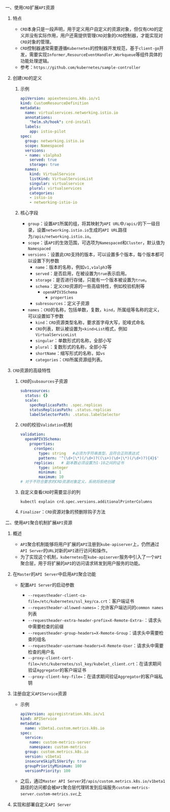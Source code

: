 一、使用`CRD`扩展`API`资源

1. 特点

   - `CRD`本身只是一段声明，用于定义用户自定义的资源对象，但仅有`CRD`的定义并没有实际作用，用户还需提供管理`CRD`对象的`CRD`控制器，才能实现对`CRD`对象的管理。
   - `CRD`控制器通常需要遵循`Kubernetes`的控制器开发规范，基于`client-go`开发，需要实现`Informer,ResourceEventHandler,Workqueue`等组件具体的功能处理逻辑。
   - 参考：`https://github.com/kubernetes/sample-controller`

2. 创建`CRD`的定义

   1. 示例

      ```yaml
      apiVersion: apiextensions.k8s.io/v1
      kind: CustomResourceDefinition
      metadata:
        name: virtualservices.networking.istio.io
        annotations:
          "helm.sh/hook": crd-install
        labels:
          app: istio-pilot
      spec:
        group: networking.istio.io
        scope: Namespaced
        versions:
        - name: v1alpha3
          served: true
          storage: true
        names:
          kind: VirtualService
          listKind: VirtualServiceList
          singular: virtualservice
          plural: virtualservices
          categories:
          - istio-io
          - networking-istio-io
      ```

   2. 核心字段

      - `group`：设置`API`所属的组，将其映射为`API URL`中`/apis/`的下一级目录，设置`networking.istio.io`生成的`API URL`路径为`/apis/networking.istio.io`。
      - `scope`：该`API`的生效范围，可选项为`Namespaced`和`Cluster`，默认值为`Namespaced`
      - `versions`：设置此`CRD`支持的版本，可以设置多个版本，每个版本都可以设置下列参数
        - `name`：版本的名称，例如`v1,v1alph3`等
        - `served`：是否启用，在被设置为`true`表示启用。
        - `storage`：是否进行存储，只能有一个版本被设置为`true`。
        - `schema`：定义`CRD`资源的一些高级特性，例如校验机制等
          - `openAPIV3Schema`
            - `properties`
        - `subresources`：定义子资源
      - `names`：`CRD`的名称，包括单数，复数，`kind`，所属组等名称的定义，可以设置如下参数
        - `kind`：`CRD`资源类型名称，要求首字母大写，驼峰式命名
        - `CRD`列表，默认被设置为`<kind>List`格式，例如`VirtualServiceList`
        - `singular`：单数形式的名称，全部小写
        - `plural`：复数形式的名称，全部小写
        - `shortName`：缩写形式的名称，如`vs`
        - `categories`：`CRD`所属资源组列表。

3. `CRD`资源的高级特性

   1. `CRD`的`subsources`子资源

      ```yaml
      subresources:
        status: {}
        scale:
          specReplicasPath: .spec.replicas
          statusReplicasPath: .status.replicas
          labelSelectorPath: .status.labelSelector
      ```

   2. `CRD`的校验`Validation`机制

      ```yaml
      validation:
        openAPIV3Schema:
          properties:
            cronSpec:
              type: string   #必须为字符串类型，且符合正则表达式
              pattern: '^(\d+|\*)(/\d+)?((\s+)(\d+|\*)(/\d+)?){4}$'
            replicas:   # 副本数必须设置为1-10之间的证书
              type: integer
              minimum: 1
              maximum: 10
      # 对于不符合要求的CRD资源对象定义，系统将拒绝创建        
      ```

   3. 自定义查看`CRD`时需要显示的列

      `kubectl explain crd.spec.versions.additionalPrinterColumns`

   4. `Finalizer`：`CRD`资源对象的预删除钩子方法

二、使用`API`聚合机制扩展`API`资源

1. 概述

   - `API`聚合机制能够将用户扩展的`API`注册到`kube-apiserver`上，仍然通过`API Server`的`URL`对新的`API`进行访问和操作。
   - 为了实现这个机制，`kubernetes`在`kube-apiserver`服务中引入了一个`API`聚合层，用于将扩展的`API`的访问请求转发到用户服务的功能。

2. 在`Master`的`API Server`中启用`API`聚合功能

   - 配置`API Server`的启动参数

     - `--requestheader-client-ca-file=/etc/kubernetes/ssl_key/ca.crt`：客户端证书
     - `--requestheader-allowed-names=`：允许客户端访问的`common names`列表
     - `--requestheader-extra-header-prefix=X-Remote-Extra-`：请求头中需要检查的前缀
     - `--requestheader-group-headers=X-Remote-Group`：请求头中需要检查的组名
     - `--requestheader-username-headers=X-Remote-User`：请求头中需要检查的用户名
     - `--proxy-client-cert-file=/etc/kubernetes/ssl_key/kubelet_client.crt`：在请求期间验证`Aggregator`的客户端证书
     - `--proxy-client-key-file=`：在请求期间验证`Aggregator`的客户端私钥

     

3. 注册自定义`APIService`资源

   - 示例

     ```yaml
     apiVersion: apiregistration.k8s.io/v1
     kind: APIService
     metadata:
       name: v1beta1.custom.metrics.k8s.io
     spec:
       service:
         name: custom-metrics-server
         namespace: custom-metrics
       group: custom.metrics.k8s.io
       version: v1beta1
       insecureSkipTLSVerify: true
       groupPriorityMinimum: 100
       versionPriority: 100
     ```

   - 之后，通过`Master API Server`对`/apis/custom.metrics.k8s.io/v1beta1`路径的访问都会被`API`聚合层代理转发到后端服务`custom-metrics-server.custom-metrics.svc`上

4. 实现和部署自定义`API Server`